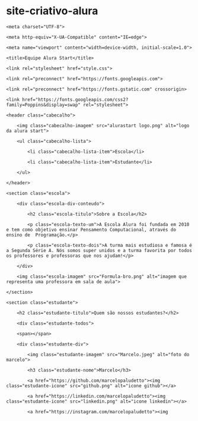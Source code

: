 # site-criativo-alura
<!DOCTYPE html>

<html lang="en">

<head>

    <meta charset="UTF-8">

    <meta http-equiv="X-UA-Compatible" content="IE=edge">

    <meta name="viewport" content="width=device-width, initial-scale=1.0">

    <title>Equipe Alura Start</title>

    <link rel="stylesheet" href="style.css">

    <link rel="preconnect" href="https://fonts.googleapis.com">

    <link rel="preconnect" href="https://fonts.gstatic.com" crossorigin>

    <link href="https://fonts.googleapis.com/css2?family=Poppins&display=swap" rel="stylesheet">

</head>

<body>

    <header class="cabecalho">

        <img class="cabecalho-imagem" src="alurastart logo.png" alt="logo da alura start">

        <ul class="cabecalho-lista">

            <li class="cabecalho-lista-item">Escola</li>

            <li class="cabecalho-lista-item">Estudante</li>

        </ul>

    </header>

    <section class="escola">

        <div class="escola-div-conteudo">

            <h2 class="escola-titulo">Sobre a Escola</h2>

            <p class="escola-texto-um">A Escola Alura foi fundada em 2010 e tem como objetivo ensinar Pensamento Computacional, através do ensino de  Programação.</p>

            <p class="escola-texto-dois">A turma mais estudiosa e famosa é a Segunda Série A. Nós somos super unidos e a turma favorita por todos os professores e professoras que nos ajudam!</p>

        </div>

        <img class="escola-imagem" src="Formula-bro.png" alt="imagem que representa uma professora em sala de aula">

    </section>

    <section class="estudante">

        <h2 class="estudante-titulo">Quem são nossos estudantes?</h2>

        <div class="estudante-todos">

        <span></span>

        <div class="estudante-div">

            <img class="estudante-imagem" src="Marcelo.jpeg" alt="foto do marcelo">

            <h3 class="estudante-nome">Marcelo</h3>

            <a href="https://github.com/marcelopaludetto"><img class="estudante-icone" src="github.png" alt="icone github"></a>

            <a href="https://linkedin.com/marcelopaludetto"><img class="estudante-icone" src="linkedin.png" alt="icone linkedin"></a>

            <a href="https://instagram.com/marcelopaludetto"><img

